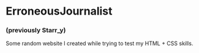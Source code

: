 # ErroneousJournalist
### (previously Starr_y)
Some random website I created while trying to test my HTML + CSS skills.
